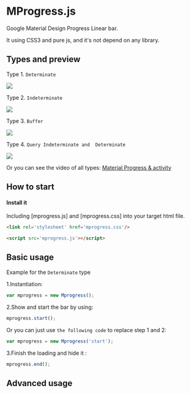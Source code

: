MProgress.js
============

Google Material Design Progress Linear bar.

It using CSS3 and pure js, and it's not depend on any library.

## Types and preview

Type 1. `Determinate`

<img src="https://raw.githubusercontent.com/lightningtgc/MProgress.js/gh-pages/styles/images/determinate.gif" />

Type 2. `Indeterminate`

<img src="https://raw.githubusercontent.com/lightningtgc/MProgress.js/gh-pages/styles/images/indeterminate.gif" />

Type 3. `Buffer`

<img src="https://raw.githubusercontent.com/lightningtgc/MProgress.js/gh-pages/styles/images/buffer.gif" />

Type 4. `Query Indeterminate and  Determinate`

<img src="https://raw.githubusercontent.com/lightningtgc/MProgress.js/gh-pages/styles/images/query.gif" />

Or you can see the video of all types:  [Material Progress & activity](http://material-design.storage.googleapis.com/publish/v_2/material_ext_publish/0B0NGgBg38lWWYmNmallST001a1k/components-progressactivity-typesofindicators-061101_Linear_Sheet_xhdpi_003.webm)


## How to start

#### Install it

Including [mprogress.js] and [mprogress.css] into your target html file.

```html
<link rel='stylesheet' href='mprogress.css'/>

<script src='mprogress.js'></script>
```

## Basic usage

Example for the `Determinate` type

1.Instantiation:

```js
var mprogress = new Mprogress();
```

2.Show and start the bar by using:

```js
mprogress.start();
```

Or you can just use `the following code` to replace step 1 and 2:

```js
var mprogress = new Mprogress('start');
```

3.Finish the loading and hide it :

```js
mprogress.end();
```

## Advanced usage





